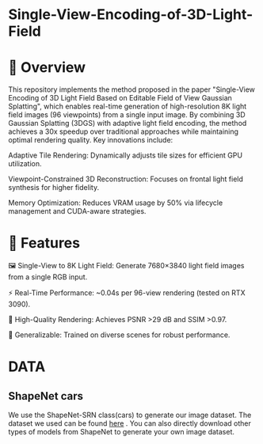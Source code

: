 # Single-View-Encoding-of-3D-Light-Field
# 📖 Overview

This repository implements the method proposed in the paper "Single-View Encoding of 3D Light Field Based on Editable Field of View Gaussian Splatting", which enables real-time generation of high-resolution 8K light field images (96 viewpoints) from a single input image. By combining 3D Gaussian Splatting (3DGS) with adaptive light field encoding, the method achieves a 30x speedup over traditional approaches while maintaining optimal rendering quality. Key innovations include:

Adaptive Tile Rendering: Dynamically adjusts tile sizes for efficient GPU utilization.

Viewpoint-Constrained 3D Reconstruction: Focuses on frontal light field synthesis for higher fidelity.

Memory Optimization: Reduces VRAM usage by 50% via lifecycle management and CUDA-aware strategies.


# 🚀 Features
🖼️ Single-View to 8K Light Field: Generate 7680×3840 light field images from a single RGB input.

⚡ Real-Time Performance: ~0.04s per 96-view rendering (tested on RTX 3090).

🎯 High-Quality Rendering: Achieves PSNR >29 dB and SSIM >0.97.

🧠 Generalizable: Trained on diverse scenes for robust performance.

# DATA
## ShapeNet cars
We use the ShapeNet-SRN class(cars) to generate our image dataset. The dataset we used can be found [here](https://pan.baidu.com/s/1tVTYlZURE3wZ7Y9bpmKv6w?pwd=78s3) . You can also directly download other types of models from ShapeNet to generate your own image dataset.
